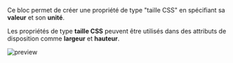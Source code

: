 Ce bloc permet de créer une propriété de type "taille CSS" en spécifiant sa **valeur** et son **unité**.

Les propriétés de type **taille CSS** peuvent être utilisés dans des attributs de disposition comme **largeur** et **hauteur**.


![preview](/images/expressions/makeCssSize-fr.png)